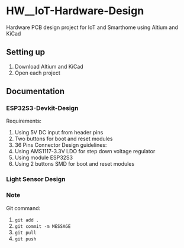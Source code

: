 # HW__IoT-Hardware-Design

Hardware PCB design project for IoT and Smarthome using Altium and KiCad

## Setting up
1. Download Altium and KiCad
2. Open each project

## Documentation
### ESP32S3-Devkit-Design
Requirements:
1. Using 5V DC input from header pins
2. Two buttons for boot and reset modules
3. 36 Pins Connector
Design guidelines:
1. Using AMS1117-3.3V LDO for step down voltage regulator
2. Using module ESP32S3
3. Using 2 buttons SMD for boot and reset modules

### Light Sensor Design


### Note
Git command:
1. `git add .`
2. `git commit -m MESSAGE`
3. `git pull`
4. `git push`

